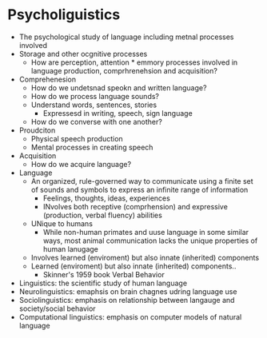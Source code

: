 Psycholiguistics
================
- The psychological study of language including metnal processes involved
- Storage and other ocgnitive processes
    * How are perception, attention * emmory processes involved in language production, comprhrenehsion and acquisition?
- Comprehenesion
    * How do we undetsnad speokn and written language?
    * How do we process language sounds?
    * Understand words, sentences, stories
        - Expressesd in writing, speech, sign language
    * How do we converse with one another?
- Proudciton
    * Physical speech production
    * Mental processes in creating speech
- Acquisition
    * How do we acquire language?
- Language
    * An organized, rule-governed way to communicate using a finite set of sounds and symbols to express an infinite range of information
        - Feelings, thoughts, ideas, experiences
        - INvolves both receptive (comprhension) and expressive (production, verbal fluency) abilities
    * UNique to humans
        - While non-human primates and uuse language in some similar ways, most animal communication lacks the unique properties of human lanugage
    * Involves learned (enviroment) but also innate (inherited) components
    * Learned (enviroment) but also innate (inherited) components..
        - Skinner's 1959 book Verbal Behavior
- Linguistics: the scientific study of human language
- Neurolinguistics: emaphsis on brain chagnes udring language use
- Sociolinguistics: emphasis on relationship between langauge and society/social behavior
- Computational linguistics: emphasis on computer models of natural language
